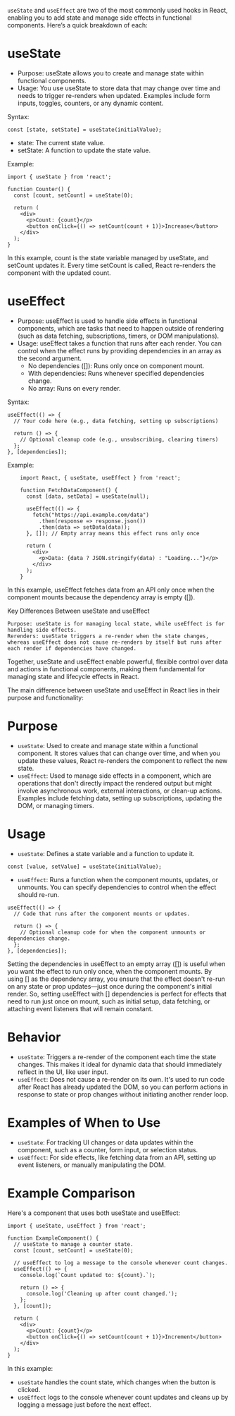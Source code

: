 `useState` and `useEffect` are two of the most commonly used hooks in React, enabling you to add state and manage side effects in functional components. Here’s a quick breakdown of each:

# useState
+ Purpose: useState allows you to create and manage state within functional components.
+ Usage: You use useState to store data that may change over time and needs to trigger re-renders when updated. Examples include form inputs, toggles, counters, or any dynamic content.

Syntax:
```
const [state, setState] = useState(initialValue);
```
+ state: The current state value.
+ setState: A function to update the state value.

Example:
```
import { useState } from 'react';

function Counter() {
  const [count, setCount] = useState(0);

  return (
    <div>
      <p>Count: {count}</p>
      <button onClick={() => setCount(count + 1)}>Increase</button>
    </div>
  );
}
```

In this example, count is the state variable managed by useState, and setCount updates it. Every time setCount is called, React re-renders the component with the updated count.

# useEffect
+ Purpose: useEffect is used to handle side effects in functional components, which are tasks that need to happen outside of rendering (such as data fetching, subscriptions, timers, or DOM manipulations).
+ Usage: useEffect takes a function that runs after each render. You can control when the effect runs by providing dependencies in an array as the second argument.
  - No dependencies ([]): Runs only once on component mount.
  - With dependencies: Runs whenever specified dependencies change.
  - No array: Runs on every render.

Syntax:
```
useEffect(() => {
  // Your code here (e.g., data fetching, setting up subscriptions)

  return () => {
    // Optional cleanup code (e.g., unsubscribing, clearing timers)
  };
}, [dependencies]);
```

Example:
```
    import React, { useState, useEffect } from 'react';

    function FetchDataComponent() {
      const [data, setData] = useState(null);

      useEffect(() => {
        fetch("https://api.example.com/data")
          .then(response => response.json())
          .then(data => setData(data));
      }, []); // Empty array means this effect runs only once

      return (
        <div>
          <p>Data: {data ? JSON.stringify(data) : "Loading..."}</p>
        </div>
      );
    }
```

In this example, useEffect fetches data from an API only once when the component mounts because the dependency array is empty ([]).

Key Differences Between useState and useEffect

    Purpose: useState is for managing local state, while useEffect is for handling side effects.
    Rerenders: useState triggers a re-render when the state changes, whereas useEffect does not cause re-renders by itself but runs after each render if dependencies have changed.

Together, useState and useEffect enable powerful, flexible control over data and actions in functional components, making them fundamental for managing state and lifecycle effects in React.

















The main difference between useState and useEffect in React lies in their purpose and functionality:

# Purpose
+ `useState`: Used to create and manage state within a functional component. It stores values that can change over time, and when you update these values, React re-renders the component to reflect the new state.
+ `useEffect`: Used to manage side effects in a component, which are operations that don't directly impact the rendered output but might involve asynchronous work, external interactions, or clean-up actions. Examples include fetching data, setting up subscriptions, updating the DOM, or managing timers.

# Usage
+ `useState`: Defines a state variable and a function to update it.
```
const [value, setValue] = useState(initialValue);
```

+ `useEffect`: Runs a function when the component mounts, updates, or unmounts. You can specify dependencies to control when the effect should re-run.
```
useEffect(() => {
  // Code that runs after the component mounts or updates.

  return () => {
    // Optional cleanup code for when the component unmounts or dependencies change.
  };
}, [dependencies]);
```
Setting the dependencies in useEffect to an empty array ([]) is useful when you want the effect to run only once, when the component mounts. By using [] as the dependency array, you ensure that the effect doesn't re-run on any state or prop updates—just once during the component's initial render. So, setting useEffect with [] dependencies is perfect for effects that need to run just once on mount, such as initial setup, data fetching, or attaching event listeners that will remain constant.

# Behavior
+ `useState`: Triggers a re-render of the component each time the state changes. This makes it ideal for dynamic data that should immediately reflect in the UI, like user input.
+ `useEffect`: Does not cause a re-render on its own. It's used to run code after React has already updated the DOM, so you can perform actions in response to state or prop changes without initiating another render loop.

# Examples of When to Use
+ `useState`: For tracking UI changes or data updates within the component, such as a counter, form input, or selection status.
+ `useEffect`: For side effects, like fetching data from an API, setting up event listeners, or manually manipulating the DOM.

# Example Comparison
Here's a component that uses both useState and useEffect:
```
import { useState, useEffect } from 'react';

function ExampleComponent() {
  // useState to manage a counter state.
  const [count, setCount] = useState(0);

  // useEffect to log a message to the console whenever count changes.
  useEffect(() => {
    console.log(`Count updated to: ${count}.`);

    return () => {
      console.log('Cleaning up after count changed.');
    };
  }, [count]);

  return (
    <div>
      <p>Count: {count}</p>
      <button onClick={() => setCount(count + 1)}>Increment</button>
    </div>
  );
}
```

In this example:
+ `useState` handles the count state, which changes when the button is clicked.
+ `useEffect` logs to the console whenever count updates and cleans up by logging a message just before the next effect.
